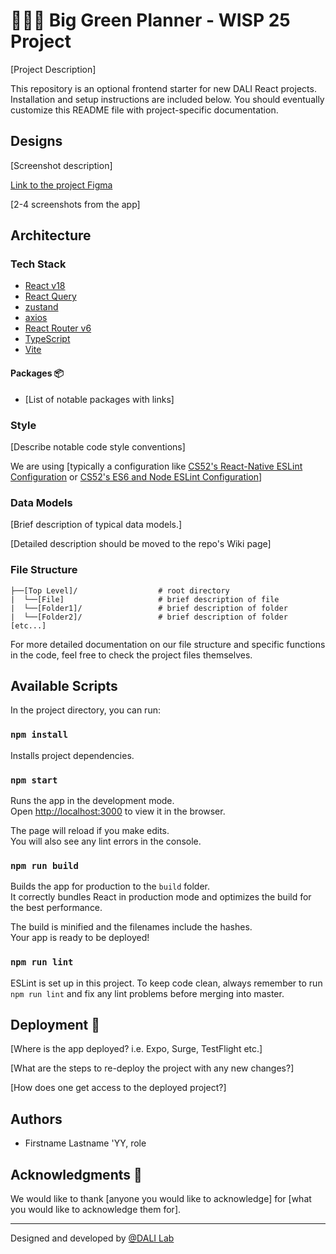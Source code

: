 # 👩🏾‍💻 Big Green Planner - WISP 25 Project

[Project Description]

This repository is an optional frontend starter for new DALI React projects. Installation and setup instructions are included below. You should eventually customize this README file with project-specific documentation.

## Designs

[Screenshot description]

[Link to the project Figma]()

[2-4 screenshots from the app]

## Architecture
### Tech Stack
- [React v18](https://reactjs.org/)
- [React Query](https://tanstack.com/query/v4/docs/framework/react/overview)
- [zustand](https://github.com/pmndrs/zustand)
- [axios](https://github.com/axios/axios)
- [React Router v6](https://reactrouter.com/en/main)
- [TypeScript](https://www.typescriptlang.org/docs/)
- [Vite](https://vitejs.dev/)

#### Packages 📦
* [List of notable packages with links]

### Style
[Describe notable code style conventions]

We are using [typically a configuration like [CS52's React-Native ESLint Configuration](https://gist.github.com/timofei7/c8df5cc69f44127afb48f5d1dffb6c84) or [CS52's ES6 and Node ESLint Configuration](https://gist.github.com/timofei7/21ac43d41e506429495c7368f0b40cc7)]

### Data Models
[Brief description of typical data models.]

[Detailed description should be moved to the repo's Wiki page]

### File Structure

```
├──[Top Level]/                  # root directory
|  └──[File]                     # brief description of file
|  └──[Folder1]/                 # brief description of folder 
|  └──[Folder2]/                 # brief description of folder
[etc...]
```

For more detailed documentation on our file structure and specific functions in the code, feel free to check the project files themselves.

## Available Scripts

In the project directory, you can run:

### `npm install`

Installs project dependencies.

### `npm start`

Runs the app in the development mode.\
Open [http://localhost:3000](http://localhost:3000) to view it in the browser.

The page will reload if you make edits.\
You will also see any lint errors in the console.

### `npm run build`

Builds the app for production to the `build` folder.\
It correctly bundles React in production mode and optimizes the build for the best performance.

The build is minified and the filenames include the hashes.\
Your app is ready to be deployed!

### `npm run lint`

ESLint is set up in this project. To keep code clean, always remember to run `npm run lint` and fix any lint problems before merging into master.


## Deployment 🚀
[Where is the app deployed? i.e. Expo, Surge, TestFlight etc.]

[What are the steps to re-deploy the project with any new changes?]

[How does one get access to the deployed project?]

## Authors
* Firstname Lastname 'YY, role

## Acknowledgments 🤝
We would like to thank [anyone you would like to acknowledge] for [what you would like to acknowledge them for].

---
Designed and developed by [@DALI Lab](https://github.com/dali-lab)
